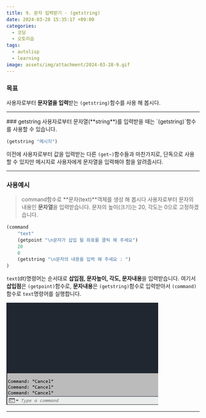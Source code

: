 ```yaml
---
title: 9. 문자 입력받기 - (getstring)
date: 2024-03-28 15:35:17 +09:00
categories:
  - 코딩
  - 오토리습
tags:
  - autolisp
  - learning
image: assets/img/attachment/2024-03-28-9.gif
---
```

### 목표
사용자로부터 **문자열을 입력**받는 `(getstring)`함수를 사용 해 봅시다.

<hr>
### getstring
사용자로부터 문자열(**string**)를 입력받을 때는 `(getstring)`함수를 사용할 수 있습니다. 

```lisp
(getstring "메시지")
```

이전에 사용자로부터 값을 입력받는 다른 `(get~)`함수들과 마찬가지로, 단독으로 사용 할 수 있지만 메시지로 사용자에게 문자열을 입력해야 함을 알려줍시다.

<hr>

### 사용예시
> command함수로 **문자(text)**객체를 생성 해 봅시다
> 사용자로부터 문자의 내용인 **문자열**을 입력받습니다.
> 문자의 높이(크기)는 20, 각도는 0으로 고정하겠습니다.

```lisp
(command
	"text"
	(getpoint "\n문자가 삽입 될 좌표를 클릭 해 주세요")
	20
	0
	(getstring "\n문자의 내용을 입력 해 주세요 : ")
)
```
`text`(dt)명령어는 순서대로 **삽입점, 문자높이, 각도, 문자내용**을 입력받습니다. 
여기서 **삽입점**은 `(getpoint)`함수로, **문자내용**은 `(getstring)`함수로 입력받아서 `(command)`함수로 `text`명령어를 실행합니다.

![](assets/img/attachment/2024-03-28-9.gif)

<hr>
